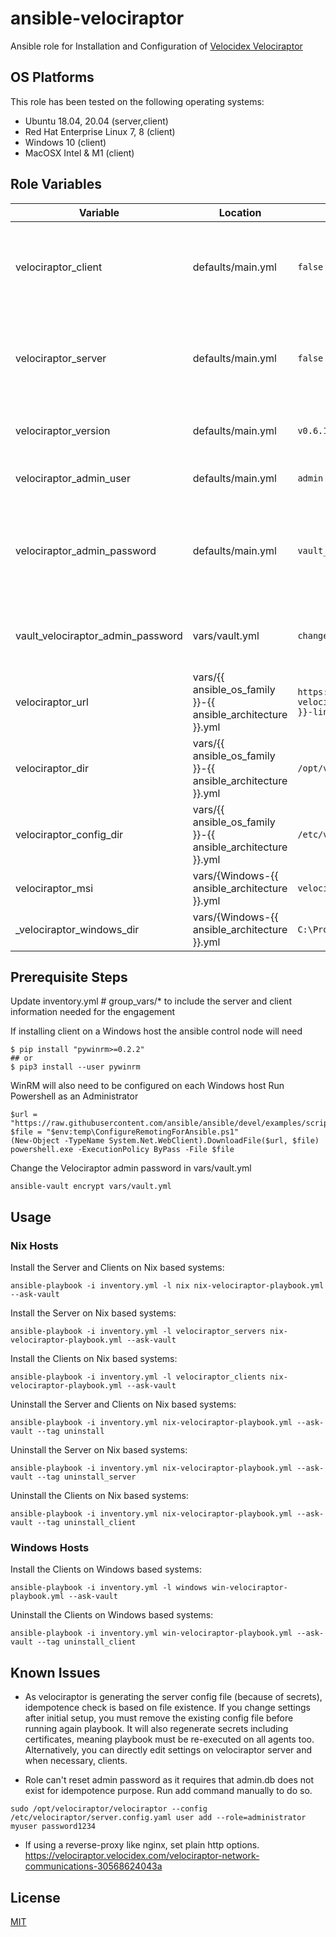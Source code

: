 # ansible-velociraptor
Ansible role for Installation and Configuration of [Velocidex Velociraptor](https://github.com/Velocidex/velociraptor)

## OS Platforms

This role has been tested on the following operating systems:

- Ubuntu 18.04, 20.04 (server,client)
- Red Hat Enterprise Linux 7, 8 (client)
- Windows 10 (client)
- MacOSX Intel & M1 (client)

## Role Variables
| Variable | Location | Default Value | Notes |
| -------- | -------- | ------------- | ----- |
| velociraptor_client | defaults/main.yml | `false` | Identifies nodes which should receive the Velociraptor Client |
| velociraptor_server | defaults/main.yml | `false` | Identifies nodes which should receive the Velociraptor Server |
| velociraptor_version | defaults/main.yml | `v0.6.1` | What Velocirapter version to install |
| velociraptor_admin_user | defaults/main.yml | `admin` | Admin Username for WebGui |
| velociraptor_admin_password | defaults/main.yml | `vault_velociraptor_admin_password` | Referenced Vaulted Varible that sets the Admin Password for the WebGui |
| vault_velociraptor_admin_password | vars/vault.yml | `changeme` | Sets the Admin Password for the WebGui |
| velociraptor_url | vars/{{ ansible_os_family }}-{{ ansible_architecture }}.yml | `https://github.com/Velocidex/velociraptor/releases/download/{{ velociraptor_version }}/velociraptor-{{ velociraptor_version }}-linux-amd64` | URL for Release to Install |
| velociraptor_dir | vars/{{ ansible_os_family }}-{{ ansible_architecture }}.yml | `/opt/velociraptor` | Directory to install Velociraptor into |
| velociraptor_config_dir | vars/{{ ansible_os_family }}-{{ ansible_architecture }}.yml | `/etc/velociraptor` | Directory to install Velociraptor Config into |
| velociraptor_msi | vars/{Windows-{{ ansible_architecture }}.yml | `velociraptor-{{ velociraptor_version }}-windows-386.msi` | Windows Installer MSI |
| _velociraptor_windows_dir | vars/{Windows-{{ ansible_architecture }}.yml | `C:\Program Files (x86)\Velociraptor\` | Windows MSI Install directory |

## Prerequisite Steps

Update inventory.yml # group_vars/* to include the server and client information needed for the engagement

If installing client on a Windows host the ansible control node will need

```
$ pip install "pywinrm>=0.2.2"
## or 
$ pip3 install --user pywinrm
```

WinRM will also need to be configured on each Windows host Run Powershell as an Administrator
```
$url = "https://raw.githubusercontent.com/ansible/ansible/devel/examples/scripts/ConfigureRemotingForAnsible.ps1"
$file = "$env:temp\ConfigureRemotingForAnsible.ps1"
(New-Object -TypeName System.Net.WebClient).DownloadFile($url, $file)
powershell.exe -ExecutionPolicy ByPass -File $file
```

Change the Velociraptor admin password in vars/vault.yml

`ansible-vault encrypt vars/vault.yml`

## Usage

### Nix Hosts
Install the Server and Clients on Nix based systems:

```
ansible-playbook -i inventory.yml -l nix nix-velociraptor-playbook.yml --ask-vault
```

Install the Server on Nix based systems:

```
ansible-playbook -i inventory.yml -l velociraptor_servers nix-velociraptor-playbook.yml --ask-vault
```

Install the Clients on Nix based systems:

```
ansible-playbook -i inventory.yml -l velociraptor_clients nix-velociraptor-playbook.yml --ask-vault
```

Uninstall the Server and Clients on Nix based systems:
```
ansible-playbook -i inventory.yml nix-velociraptor-playbook.yml --ask-vault --tag uninstall
```

Uninstall the Server on Nix based systems:
```
ansible-playbook -i inventory.yml nix-velociraptor-playbook.yml --ask-vault --tag uninstall_server
```

Uninstall the Clients on Nix based systems:
```
ansible-playbook -i inventory.yml nix-velociraptor-playbook.yml --ask-vault --tag uninstall_client
```

### Windows Hosts
Install the Clients on Windows based systems:

```
ansible-playbook -i inventory.yml -l windows win-velociraptor-playbook.yml --ask-vault
```

Uninstall the Clients on Windows based systems:
```
ansible-playbook -i inventory.yml win-velociraptor-playbook.yml --ask-vault --tag uninstall_client
```

## Known Issues

* As velociraptor is generating the server config file (because of secrets), idempotence check is based on file existence. If you change settings after initial setup, you must remove the existing config file before running again playbook. It will also regenerate secrets including certificates, meaning playbook must be re-executed on all agents too. Alternatively, you can directly edit settings on velociraptor server and when necessary, clients.

* Role can't reset admin password as it requires that admin.db does not exist for idempotence purpose. Run add command manually to do so.
```
sudo /opt/velociraptor/velociraptor --config /etc/velociraptor/server.config.yaml user add --role=administrator myuser password1234
```

* If using a reverse-proxy like nginx, set plain http options.
https://velociraptor.velocidex.com/velociraptor-network-communications-30568624043a

## License

[MIT](LICENSE)
